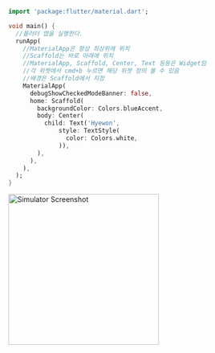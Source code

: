 ```dart
import 'package:flutter/material.dart';

void main() {
  //플러터 앱을 실행한다.
  runApp(
    //MaterialApp은 항상 최상위에 위치
    //Scaffold는 바로 아래에 위치
    //MaterialApp, Scaffold, Center, Text 등등은 Widget임
    //각 위젯에서 cmd+b 누르면 해당 위젯 정의 볼 수 있음
    //배경은 Scaffold에서 지정
    MaterialApp(
      debugShowCheckedModeBanner: false,
      home: Scaffold(
        backgroundColor: Colors.blueAccent,
        body: Center(
          child: Text('Hyewon',
              style: TextStyle(
                color: Colors.white,
              )),
        ),
      ),
    ),
  );
}
```

<img src="https://github.com/user-attachments/assets/4e94d6ee-2884-4a1f-bb3d-216afda7b72b" width="300" alt="Simulator Screenshot">
